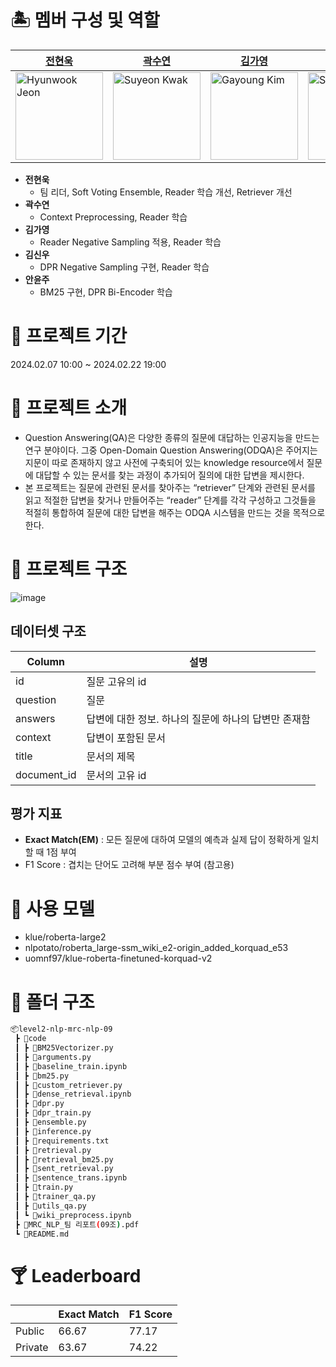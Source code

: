 # 🏝 멤버 구성 및 역할

| [전현욱](https://github.com/gusdnr122997) | [곽수연](https://github.com/suyeonKwak) | [김가영](https://github.com/garongkim) | [김신우](https://github.com/kimsw9703) | [안윤주](https://github.com/nyunzoo) |
| --- | --- | --- | --- | --- |
| <img src="https://github.com/boostcampaitech6/level1-semantictextsimilarity-nlp-01/assets/81287077/0a2cc555-e3fc-4fb1-9c05-4c99038603b3)" width="140px" height="140px" title="Hyunwook Jeon" /> | <img src="https://github.com/boostcampaitech6/level1-semantictextsimilarity-nlp-01/assets/81287077/d500e824-f86d-4e72-ba59-a21337e6b5a3)" width="140px" height="140px" title="Suyeon Kwak" /> | <img src="https://github.com/boostcampaitech6/level1-semantictextsimilarity-nlp-01/assets/81287077/0fb3496e-d789-4368-bbac-784aeac06c89)" width="140px" height="140px" title="Gayoung Kim" /> | <img src="https://github.com/boostcampaitech6/level1-semantictextsimilarity-nlp-01/assets/81287077/77b3a062-9199-4d87-8f6e-70ecf42a1df3)" width="140px" height="140px" title="Shinwoo Kim" /> | <img src="https://github.com/boostcampaitech6/level1-semantictextsimilarity-nlp-01/assets/81287077/f3b42c80-7b82-4fa1-923f-0f11945570e6)" width="140px" height="140px" title="Yunju An" /> |
- **전현욱**
    - 팀 리더, Soft Voting Ensemble, Reader 학습 개선, Retriever 개선
- **곽수연**
    - Context Preprocessing, Reader 학습
- **김가영**
    - Reader Negative Sampling 적용, Reader 학습
- **김신우**
    - DPR Negative Sampling 구현, Reader 학습
- **안윤주**
    - BM25 구현, DPR Bi-Encoder 학습

# 🍍 프로젝트 기간

2024.02.07 10:00 ~ 2024.02.22 19:00

# 🍌 프로젝트 소개

- Question Answering(QA)은 다양한 종류의 질문에 대답하는 인공지능을 만드는 연구 분야이다. 그중 Open-Domain Question Answering(ODQA)은 주어지는 지문이 따로 존재하지 않고 사전에 구축되어 있는 knowledge resource에서 질문에 대답할 수 있는 문서를 찾는 과정이 추가되어 질의에 대한 답변을 제시한다. 
- 본 프로젝트는 질문에 관련된 문서를 찾아주는 “retriever” 단계와 관련된 문서를 읽고 적절한  답변을  찾거나  만들어주는  “reader” 단계를  각각  구성하고  그것들을  적절히 통합하여 질문에 대한 답변을 해주는 ODQA 시스템을 만드는 것을 목적으로 한다.

# 🥥 프로젝트 구조

![image](https://github.com/boostcampaitech6/level2-nlp-mrc-nlp-09/assets/81287077/9c4c683a-d832-4787-a146-35a37e42f096)

## 데이터셋 구조

| Column | 설명 |
| --- | --- |
| id | 질문 고유의 id |
| question | 질문 |
| answers | 답변에 대한 정보. 하나의 질문에 하나의 답변만 존재함 |
| context | 답변이 포함된 문서 |
| title | 문서의 제목 |
| document_id | 문서의 고유 id |

## 평가 지표
- **Exact Match(EM)** : 모든 질문에 대하여 모델의 예측과 실제 답이 정확하게 일치할 때 1점 부여
- F1 Score : 겹치는 단어도 고려해 부분 점수 부여 (참고용)

# 🤿 사용 모델

- klue/roberta-large2 
- nlpotato/roberta_large-ssm_wiki_e2-origin_added_korquad_e53 
- uomnf97/klue-roberta-finetuned-korquad-v2

# 👒 폴더 구조

```bash
📦level2-nlp-mrc-nlp-09
 ┣ 📂code
 ┃ ┣ 📜BM25Vectorizer.py
 ┃ ┣ 📜arguments.py
 ┃ ┣ 📜baseline_train.ipynb
 ┃ ┣ 📜bm25.py
 ┃ ┣ 📜custom_retriever.py
 ┃ ┣ 📜dense_retrieval.ipynb
 ┃ ┣ 📜dpr.py
 ┃ ┣ 📜dpr_train.py
 ┃ ┣ 📜ensemble.py
 ┃ ┣ 📜inference.py
 ┃ ┣ 📜requirements.txt
 ┃ ┣ 📜retrieval.py
 ┃ ┣ 📜retrieval_bm25.py
 ┃ ┣ 📜sent_retrieval.py
 ┃ ┣ 📜sentence_trans.ipynb
 ┃ ┣ 📜train.py
 ┃ ┣ 📜trainer_qa.py
 ┃ ┣ 📜utils_qa.py
 ┃ ┗ 📜wiki_preprocess.ipynb
 ┣ 📜MRC_NLP_팀 리포트(09조).pdf
 ┗ 📜README.md
```

# 🍸 Leaderboard

|  |  Exact Match | F1 Score |
| --- | --- | --- |
| Public | 66.67 | 77.17 |
| Private | 63.67 | 74.22 |
